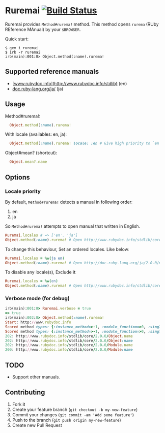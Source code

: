 # Ruremai [![Build Status](https://travis-ci.org/hibariya/ruremai.png?branch=master)](https://travis-ci.org/hibariya/ruremai)

Ruremai provides `Method#rurema!` method.
This method opens `rurema` (RUby REference MAnual) by your `$BROWSER`.

Quick start:

```
$ gem i ruremai
$ irb -r ruremai
irb(main):001:0> Object.method(:name).rurema!
```

## Supported reference manuals

* [www.rubydoc.info](http://www.rubydoc.info/stdlib) (en)
* [doc.ruby-lang.org/ja/](http://doc.ruby-lang.org/ja/) (ja)

## Usage

Method#rurema!:

```ruby
  Object.method(:name).rurema!
```

With locale (availables: en, ja):

```ruby
  Object.method(:name).rurema! locale: :en # Give high priority to `en'
```

Object#mean? (shortcut):

```ruby
  Object.mean?.name
```

## Options

### Locale priority

By default, `Method#rurema!` detects a manual in following order:

1. en
2. ja

So `Method#rurema!` attempts to open manual that written in English.

```ruby
Ruremai.locales # => ['en', 'ja']
Object.method(:name).rurema! # Open http://www.rubydoc.info/stdlib/core/2.0.0/Module:name
```

To change this behaviour, Set an ordered locales. Like below:

```ruby
Ruremai.locales = %w(ja en)
Object.method(:name).rurema! # Open http://doc.ruby-lang.org/ja/2.0.0/method/Module/i/name.html
```

To disable any locale(s), Exclude it:

```ruby
Ruremai.locales = %w(en)
Object.method(:name).rurema! # Open http://www.rubydoc.info/stdlib/core/2.0.0/Module:name
```

### Verbose mode (for debug)

```ruby
irb(main):001:0> Ruremai.verbose = true
=> true
irb(main):002:0> Object.method(:name).rurema!
Start: http://www.rubydoc.info
Scored method types: {:instance_method=>-1, :module_function=>0, :singleton_method=>1}
Scored method types: {:instance_method=>-1, :module_function=>0, :singleton_method=>1}
202: http://www.rubydoc.info/stdlib/core/2.0.0/Object.name
202: http://www.rubydoc.info/stdlib/core/2.0.0/Object:name
202: http://www.rubydoc.info/stdlib/core/2.0.0/Module.name
200: http://www.rubydoc.info/stdlib/core/2.0.0/Module:name
```

## TODO

* Support other manuals.

## Contributing

1. Fork it
2. Create your feature branch (`git checkout -b my-new-feature`)
3. Commit your changes (`git commit -am 'Add some feature'`)
4. Push to the branch (`git push origin my-new-feature`)
5. Create new Pull Request

